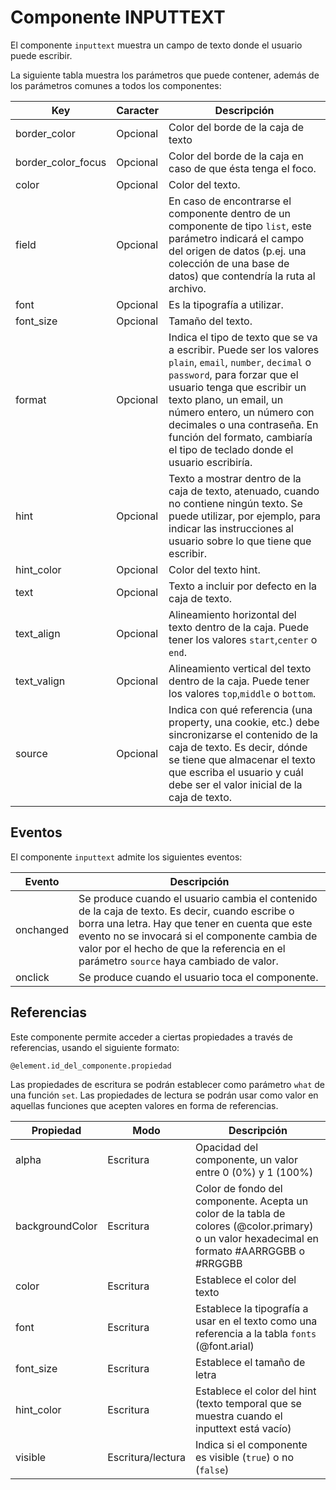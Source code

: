 # Componente INPUTTEXT

El componente `inputtext` muestra un campo de texto donde el usuario puede escribir.


La siguiente tabla muestra los parámetros que puede contener, además de los parámetros comunes a todos los componentes:

  | Key  | Caracter | Descripción |
  | ------------- | ------------- | ------------- |
  | border_color | Opcional | Color del borde de la caja de texto |
  | border_color_focus | Opcional | Color del borde de la caja en caso de que ésta tenga el foco. |
  | color | Opcional | Color del texto. | 
  | field | Opcional | En caso de encontrarse el componente dentro de un componente de tipo `list`, este parámetro indicará el campo del origen de datos (p.ej. una colección de una base de datos) que contendría la ruta al archivo.|
  | font | Opcional | Es la tipografía a utilizar.|
  | font_size | Opcional | Tamaño del texto. |
  | format | Opcional | Indica el tipo de texto que se va a escribir. Puede ser los valores `plain`, `email`, `number`, `decimal` o `password`, para forzar que el usuario tenga que escribir un texto plano, un email, un número entero, un número con decimales o una contraseña. En función del formato, cambiaría el tipo de teclado donde el usuario escribiría.|
  | hint | Opcional | Texto a mostrar dentro de la caja de texto, atenuado, cuando no contiene ningún texto. Se puede utilizar, por ejemplo, para indicar las instrucciones al usuario sobre lo que tiene que escribir.|
  | hint_color | Opcional | Color del texto hint. | 
  | text | Opcional | Texto a incluir por defecto en la caja de texto.|
  | text_align | Opcional | Alineamiento horizontal del texto dentro de la caja. Puede tener los valores `start`,`center` o `end`.|
  | text_valign | Opcional | Alineamiento vertical del texto dentro de la caja. Puede tener los valores `top`,`middle` o `bottom`.|
  | source | Opcional | Indica con qué referencia (una property, una cookie, etc.) debe sincronizarse el contenido de la caja de texto. Es decir, dónde se tiene que almacenar el texto que escriba el usuario y cuál debe ser el valor inicial de la caja de texto. |
  


## Eventos

El componente `inputtext` admite los siguientes eventos:

 | Evento  | Descripción |
  | ------------- | ------------- |
  | onchanged | Se produce cuando el usuario cambia el contenido de la caja de texto. Es decir, cuando escribe o borra una letra. Hay que tener en cuenta que este evento no se invocará si el componente cambia de valor por el hecho de que la referencia en el parámetro `source` haya cambiado de valor. |
  | onclick | Se produce cuando el usuario toca el componente. |



## Referencias

Este componente permite acceder a ciertas propiedades a través de referencias, usando el siguiente formato:

```
@element.id_del_componente.propiedad
```

Las propiedades de escritura se podrán establecer como parámetro `what` de una función `set`.
Las propiedades de lectura se podrán usar como valor en aquellas funciones que acepten valores en forma de referencias.


 | Propiedad | Modo | Descripción |
  | ------------- | ------------- | ------------- |
  | alpha | Escritura | Opacidad del componente, un valor entre 0 (0%) y 1 (100%) |
  | backgroundColor | Escritura | Color de fondo del componente. Acepta un color de la tabla de colores (@color.primary) o un valor hexadecimal en formato #AARRGGBB o #RRGGBB |
  | color | Escritura | Establece el color del texto |
  | font | Escritura | Establece la tipografía a usar en el texto como una referencia a la tabla `fonts` (@font.arial) |
  | font_size | Escritura | Establece el tamaño de letra |
  | hint_color | Escritura | Establece el color del hint (texto temporal que se muestra cuando el inputtext está vacío) |
  | visible | Escritura/lectura | Indica si el componente es visible (`true`) o no (`false`) |


